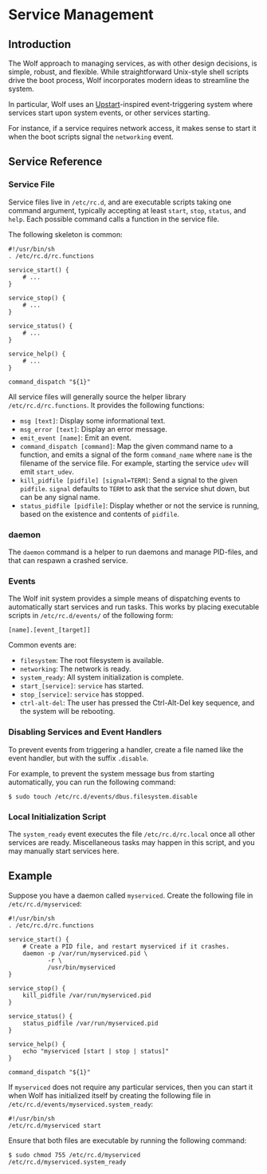 Service Management
==================

Introduction
------------

The Wolf approach to managing services, as with other design decisions, is simple,
robust, and flexible. While straightforward Unix-style shell scripts drive the
boot process, Wolf incorporates modern ideas to streamline the system.

In particular, Wolf uses an [Upstart](http://upstart.ubuntu.com/)-inspired
event-triggering system where services start upon system events, or other services
starting.

For instance, if a service requires network access, it makes sense to start it
when the boot scripts signal the `networking` event.

Service Reference
-----------------

### Service File

Service files live in `/etc/rc.d`, and are executable scripts taking one command
argument, typically accepting at least `start`, `stop`, `status`, and `help`.
Each possible command calls a function in the service file.

The following skeleton is common:

    #!/usr/bin/sh
    . /etc/rc.d/rc.functions

    service_start() {
        # ...
    }

    service_stop() {
        # ...
    }

    service_status() {
        # ...
    }

    service_help() {
        # ...
    }

    command_dispatch "${1}"

All service files will generally source the helper library `/etc/rc.d/rc.functions`.
It provides the following functions:

* `msg [text]`: Display some informational text.
* `msg_error [text]`: Display an error message.
* `emit_event [name]`: Emit an event.
* `command_dispatch [command]`: Map the given command name to a function, and
  emits a signal of the form `command_name` where `name` is the filename of the
  service file. For example, starting the service `udev` will emit `start_udev`.
* `kill_pidfile [pidfile] [signal=TERM]`: Send a signal to the given `pidfile`.
  `signal` defaults to `TERM` to ask that the service shut down, but can be any
  signal name.
* `status_pidfile [pidfile]`: Display whether or not the service is running, based
  on the existence and contents of `pidfile`.

### daemon

The `daemon` command is a helper to run daemons and manage PID-files, and that can
respawn a crashed service.

### Events

The Wolf init system provides a simple means of dispatching events to automatically
start services and run tasks. This works by placing executable scripts in
`/etc/rc.d/events/` of the following form:

    [name].[event_[target]]

Common events are:

* `filesystem`: The root filesystem is available.
* `networking`: The network is ready.
* `system_ready`: All system initialization is complete.
* `start_[service]`: `service` has started.
* `stop_[service]`: `service` has stopped.
* `ctrl-alt-del`: The user has pressed the Ctrl-Alt-Del key sequence, and the system
  will be rebooting.

### Disabling Services and Event Handlers

To prevent events from triggering a handler, create a file named like the event
handler, but with the suffix `.disable`.

For example, to prevent the system message bus from starting automatically,
you can run the following command:

    $ sudo touch /etc/rc.d/events/dbus.filesystem.disable

### Local Initialization Script

The `system_ready` event executes the file `/etc/rc.d/rc.local` once all other
services are ready.  Miscellaneous tasks may happen in this script, and you may
manually start services here.

Example
-------

Suppose you have a daemon called `myserviced`. Create the following file in
`/etc/rc.d/myserviced`:

    #!/usr/bin/sh
    . /etc/rc.d/rc.functions

    service_start() {
        # Create a PID file, and restart myserviced if it crashes.
        daemon -p /var/run/myserviced.pid \
               -r \
               /usr/bin/myserviced
    }

    service_stop() {
        kill_pidfile /var/run/myserviced.pid
    }

    service_status() {
        status_pidfile /var/run/myserviced.pid
    }

    service_help() {
        echo "myserviced [start | stop | status]"
    }

    command_dispatch "${1}"

If `myserviced` does not require any particular services, then you can start it
when Wolf has initialized itself by creating the following file in
`/etc/rc.d/events/myserviced.system_ready`:

    #!/usr/bin/sh
    /etc/rc.d/myserviced start

Ensure that both files are executable by running the following command:

    $ sudo chmod 755 /etc/rc.d/myserviced /etc/rc.d/myserviced.system_ready
